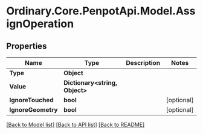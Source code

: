 # Ordinary.Core.PenpotApi.Model.AssignOperation

## Properties

Name | Type | Description | Notes
------------ | ------------- | ------------- | -------------
**Type** | **Object** |  | 
**Value** | **Dictionary&lt;string, Object&gt;** |  | 
**IgnoreTouched** | **bool** |  | [optional] 
**IgnoreGeometry** | **bool** |  | [optional] 

[[Back to Model list]](../README.md#documentation-for-models) [[Back to API list]](../README.md#documentation-for-api-endpoints) [[Back to README]](../README.md)

